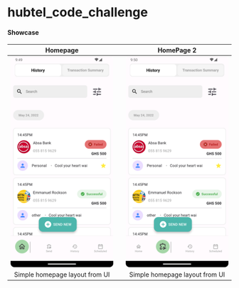 # hubtel_code_challenge

#### Showcase
|                Homepage                |                                        | HomePage 2  |
|:--------------------------------------:|----------------------------------------|:-----------:|
| <img src="images/s_k.png" width="300"> || <img src="images/s_q.png" width="300"> |
|     Simple homepage layout from UI     || Simple homepage layout from UI         |
